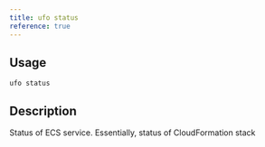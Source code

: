 ```yaml
---
title: ufo status
reference: true
---
```


## Usage

    ufo status

## Description

Status of ECS service.  Essentially, status of CloudFormation stack




